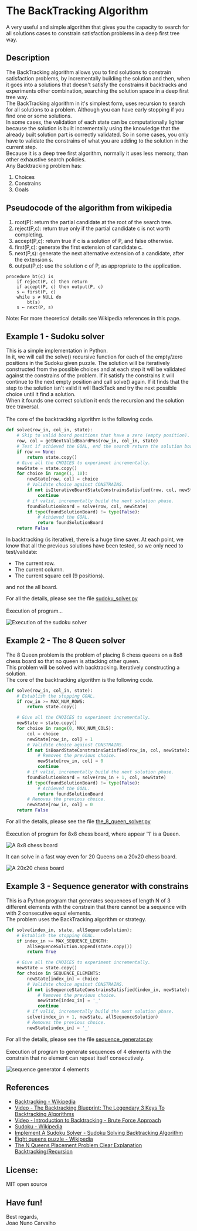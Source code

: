 # The BackTracking Algorithm
A very useful and simple algorithm that gives you the capacity to search for all solutions cases to constrain satisfaction problems in a deep first tree way. 

## Description
The BackTracking algorithm allows you to find solutions to constrain satisfaction problems, by incrementally building the solution and then, when it goes into a solutions that doesn't satisfy the constrains it backtracks and experiments other combination, searching the solution space in a deep first tree way. <br>
The BackTracking algorithm in it's simplest form, uses recursion to search for all solutions to a problem. Although you can have early stopping if you find one or some solutions. <br>
In some cases, the validation of each state can be computationally lighter because the solution is built incrementally using the knowledge that the already built solution part is correctly validated. So in some cases, you only have to validate the constrains of what you are adding to the solution in the current step. <br>
Because it is a deep tree first algorithm, normally it uses less memory, than other exhaustive search policies. <br>
Any Backtracking problem has:
1. Choices
2. Constrains
3. Goals

## Pseudocode of the algorithm from wikipedia
1. root(P):     return the partial candidate at the root of the search tree.
2. reject(P,c): return true only if the partial candidate c is not worth completing.
3. accept(P,c): return true if c is a solution of P, and false otherwise.
4. first(P,c):  generate the first extension of candidate c.
5. next(P,s):   generate the next alternative extension of a candidate, after the extension s.
6. output(P,c): use the solution c of P, as appropriate to the application.

```
procedure bt(c) is
    if reject(P, c) then return
    if accept(P, c) then output(P, c)
    s ← first(P, c)
    while s ≠ NULL do
        bt(s)
    s ← next(P, s)

```

Note: For more theoretical details see Wikipedia references in this page.

## Example 1 - Sudoku solver
This is a simple implementation in Python. <br>
In it, we will call the solve() recursive function for each of the empty/zero  positions in the Sudoku given puzzle. The solution will be iteratively constructed from the possible choices and at each step it will be validated against the constrains of the problem. If it satisfy the constrains it will continue to the next empty position and call solve() again. If it finds that the step to the solution isn't valid it will BackTack and try the next possible choice until it find a solution. <br>
When it founds one correct solution it ends the recursion and the solution tree traversal. <br>  
The core of the backtracking algorithm is the following code. <br>

```python
def solve(row_in, col_in, state):
    # Skip to valid board positions that have a zero (empty position).
    row, col = getNextValidBoardPos(row_in, col_in, state)
    # Test if achieved the GOAL, end the search return the solution board.
    if row == None:
        return state.copy()
    # Give all the CHOICES to experiment incrementally.
    newState = state.copy()
    for choice in range(1, 10):
        newState[row, col] = choice
        # Validate choice against CONSTRAINS.
        if not isIterativeBoardStateConstrainsSatisfied(row, col, newState):
            continue
        # if valid, incrementally build the next solution phase.
        foundSolutionBoard = solve(row, col, newState)
        if type(foundSolutionBoard) != type(False):
            # Achieved the GOAL.
            return foundSolutionBoard
    return False
```

In backtracking (is iterative), there is a huge time saver. At each point, we know that all the previous solutions have been tested, so we only need to test/validate:
* The current row.
* The current column.
* The current square cell (9 positions).

and not the all board.

For all the details, please see the file [sudoku_solver.py](/sudoku_solver.py) <br> 
<br>
Execution of program...<br>

![Execution of the sudoku solver](/sudoku_solver.png)

## Example 2 - The 8 Queen solver
The 8 Queen problem is the problem of placing 8 chess queens on a 8x8 chess board so that no queen is attacking other queen. <br>
This problem will be solved with backtracking. Iteratively constructing a solution. <br> 
The core of the backtracking algorithm is the following code. <br>

```python
def solve(row_in, col_in, state):
    # Establish the stopping GOAL. 
    if row_in >= MAX_NUM_ROWS:
        return state.copy()

    # Give all the CHOICES to experiment incrementally.
    newState = state.copy()
    for choice in range(0, MAX_NUM_COLS):
        col = choice
        newState[row_in, col] = 1
        # Validate choice against CONSTRAINS.
        if not isBoardStateConstrainsSatisfied(row_in, col, newState):
            # Removes the previous choice.
            newState[row_in, col] = 0
            continue
        # if valid, incrementally build the next solution phase.
        foundSolutionBoard = solve(row_in + 1, col, newState)
        if type(foundSolutionBoard) != type(False):
            # Achieved the GOAL.
            return foundSolutionBoard
        # Removes the previous choice.
        newState[row_in, col] = 0    
    return False
```

For all the details, please see the file [the_8_queen_solver.py](/the_8_queen_solver.py) <br> 
<br>
Execution of program for 8x8 chess board, where appear '1' is a Queen. <br>

![A 8x8 chess board](/the_8_queen_puzzle.png)

It can solve in a fast way even for 20 Queens on a 20x20 chess board. <br>

![A 20x20 chess board](/the_20_queen_puzzle.png)


## Example 3 - Sequence generator with constrains
This is a Python program that generates sequences of length N of 3 different elements with the constrain that there cannot be a sequence with with 2 consecutive equal elements. <br>
The problem uses the BackTracking algorithm or strategy. <br>

```python
def solve(index_in, state, allSequenceSolution):
    # Establish the stopping GOAL. 
    if index_in >= MAX_SEQUENCE_LENGTH:
        allSequenceSolution.append(state.copy())
        return True

    # Give all the CHOICES to experiment incrementally.
    newState = state.copy()
    for choice in SEQUENCE_ELEMENTS:
        newState[index_in] = choice
        # Validate choice against CONSTRAINS.
        if not isSequenceStateConstrainsSatisfied(index_in, newState):
            # Removes the previous choice.
            newState[index_in] = '_'
            continue
        # if valid, incrementally build the next solution phase.
        solve(index_in + 1, newState, allSequenceSolution)
        # Removes the previous choice.
        newState[index_in] = '_'
```

For all the details, please see the file [sequence_generator.py](/sequence_generator.py) <br> 
<br>
Execution of program to generate sequences of 4 elements with the constrain that no element can repeat itself consecutively. <br>

![sequence generator 4 elements](/sequence_generator_4_elements.png)

## References
* [Backtracking - Wikipedia](https://en.wikipedia.org/wiki/Backtracking)
* [Video - The Backtracking Blueprint: The Legendary 3 Keys To Backtracking Algorithms](https://www.youtube.com/watch?v=Zq4upTEaQyM)
* [Video - Introduction to Backtracking - Brute Force Approach](https://www.youtube.com/watch?v=DKCbsiDBN6c)
* [Sudoku - Wikipedia](https://en.wikipedia.org/wiki/Sudoku)
* [Implement A Sudoku Solver - Sudoku Solving Backtracking Algorithm](https://www.youtube.com/watch?v=JzONv5kaPJM)
* [Eight queens puzzle - Wikipedia](https://en.wikipedia.org/wiki/Eight_queens_puzzle)
* [The N Queens Placement Problem Clear Explanation Backtracking/Recursion](https://www.youtube.com/watch?v=wGbuCyNpxIg)

## License:
MIT open source

## Have fun!
Best regards, <br>
Joao Nuno Carvalho <br>